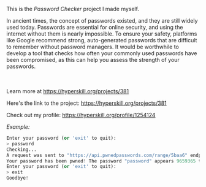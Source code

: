 This is the *Password Checker* project I made myself.


<p>In ancient times, the concept of passwords existed, and they are still widely used today. Passwords are essential for online security, and using the internet without them is nearly impossible. To ensure your safety, platforms like Google recommend strong, auto-generated passwords that are difficult to remember without password managers. It would be worthwhile to develop a tool that checks how often your commonly used passwords have been compromised, as this can help you assess the strength of your passwords.</p><br/><br/>Learn more at <a href="https://hyperskill.org/projects/381?utm_source=ide&utm_medium=ide&utm_campaign=ide&utm_content=project-card">https://hyperskill.org/projects/381</a>

Here's the link to the project: https://hyperskill.org/projects/381

Check out my profile: https://hyperskill.org/profile/1254124

_Example:_
```python
Enter your password (or 'exit' to quit):
> password
Checking...
A request was sent to "https://api.pwnedpasswords.com/range/5baa6" endpoint, awaiting response...
Your password has been pwned! The password "password" appears 9659365 times in data breaches.
Enter your password (or 'exit' to quit):
> exit
Goodbye!
```